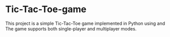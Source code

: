 # Tic-Tac-Toe-game
This project is a simple Tic-Tac-Toe game implemented in Python using and The game supports both single-player and multiplayer modes. 
